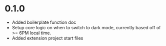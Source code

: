 # 0.1.0
-   Added boilerplate function doc
-   Setup core logic on when to switch to dark mode, currently based off of >= 6PM local time.
-   Added extension project start files